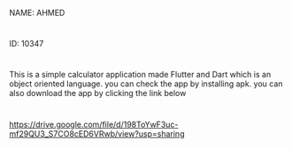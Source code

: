 NAME: AHMED
#
ID: 10347
#

This is a simple calculator application made Flutter and Dart which is an object oriented language. 
you can check the app by installing apk. you can also download the app by clicking the link below
#

https://drive.google.com/file/d/198ToYwF3uc-mf29QU3_S7CO8cED6VRwb/view?usp=sharing
